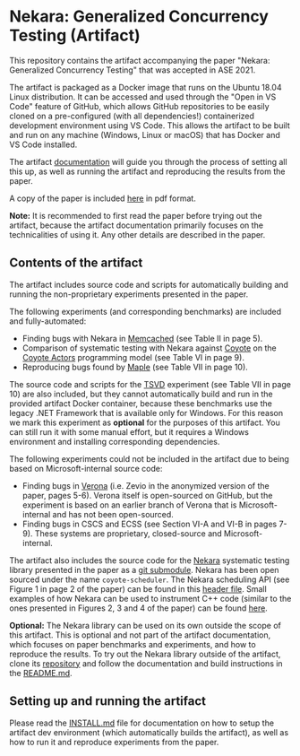 # Nekara: Generalized Concurrency Testing (Artifact)

This repository contains the artifact accompanying the paper "Nekara: Generalized Concurrency
Testing" that was accepted in ASE 2021.

The artifact is packaged as a Docker image that runs on the Ubuntu 18.04 Linux distribution. It can
be accessed and used through the "Open in VS Code" feature of GitHub, which allows GitHub
repositories to be easily cloned on a pre-configured (with all dependencies!) containerized
development environment using VS Code. This allows the artifact to be built and run on any machine
(Windows, Linux or macOS) that has Docker and VS Code installed.

The artifact [documentation](INSTALL.md) will guide you through the process of setting all this up,
as well as running the artifact and reproducing the results from the paper.

A copy of the paper is included [here](paper.pdf) in pdf format.

**Note:** It is recommended to first read the paper before trying out the artifact, because the
artifact documentation primarily focuses on the technicalities of using it. Any other details are
described in the paper. 

## Contents of the artifact

The artifact includes source code and scripts for automatically building and running the
non-proprietary experiments presented in the paper.

The following experiments (and corresponding benchmarks) are included and fully-automated:
- Finding bugs with Nekara in [Memcached](https://github.com/memcached/memcached) (see Table II in
  page 5).
- Comparison of systematic testing with Nekara against [Coyote](https://github.com/microsoft/Coyote)
  on the [Coyote Actors](https://microsoft.github.io/coyote/#concepts/actors/overview/) programming
  model (see Table VI in page 9).
- Reproducing bugs found by [Maple](http://web.eecs.umich.edu/~nsatish/papers/OOPSLA-12-Maple.pdf)
  (see Table VII in page 10).

The source code and scripts for the [TSVD](https://github.com/microsoft/TSVD) experiment (see Table
VII in page 10) are also included, but they cannot automatically build and run in the provided
artifact Docker container, because these benchmarks use the legacy .NET Framework that is available
only for Windows. For this reason we mark this experiment as **optional** for the purposes of this
artifact. You can still run it with some manual effort, but it requires a Windows environment and
installing corresponding dependencies.

The following experiments could not be included in the artifact due to being based on
Microsoft-internal source code:
- Finding bugs in [Verona](https://github.com/microsoft/verona) (i.e. Zevio in the anonymized
  version of the paper, pages 5-6). Verona itself is open-sourced on GitHub, but the experiment is
  based on an earlier branch of Verona that is Microsoft-internal and has not been open-sourced.
- Finding bugs in CSCS and ECSS (see Section VI-A and VI-B in pages 7-9). These systems are
  proprietary, closed-source and Microsoft-internal.

The artifact also includes the source code for the
[Nekara](https://github.com/microsoft/coyote-scheduler) systematic testing library presented in the
paper as a [git submodule](Nekara). Nekara has been open sourced under the name `coyote-scheduler`.
The Nekara scheduling API (see Figure 1 in page 2 of the paper) can be found in this [header
file](https://github.com/microsoft/coyote-scheduler/blob/main/include/coyote/scheduler.h). Small
examples of how Nekara can be used to instrument C++ code (similar to the ones presented in Figures
2, 3 and 4 of the paper) can be found
[here](https://github.com/microsoft/coyote-scheduler/tree/main/test/integration).

**Optional:** The Nekara library can be used on its own outside the scope of this artifact. This is
optional and not part of the artifact documentation, which focuses on paper benchmarks and
experiments, and how to reproduce the results. To try out the Nekara library outside of the
artifact, clone its [repository](https://github.com/microsoft/coyote-scheduler) and follow the
documentation and build instructions in the
[README.md](https://github.com/microsoft/coyote-scheduler#readme).

## Setting up and running the artifact

Please read the [INSTALL.md](INSTALL.md) file for documentation on how to setup the artifact dev
environment (which automatically builds the artifact), as well as how to run it and reproduce
experiments from the paper.
